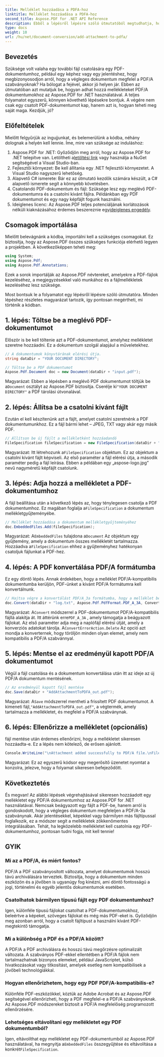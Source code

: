 ```yaml
---
title: Melléklet hozzáadása a PDFA-hoz
linktitle: Melléklet hozzáadása a PDFA-hoz
second_title: Aspose.PDF for .NET API Reference
description: Ebből a lépésről lépésre szóló útmutatóból megtudhatja, hogyan adhat hozzá mellékleteket PDF/A dokumentumokhoz az Aspose.PDF for .NET használatával.
type: docs
weight: 10
url: /hu/net/document-conversion/add-attachment-to-pdfa/
---
```

## Bevezetés

Szüksége volt valaha egy további fájl csatolására egy PDF-dokumentumhoz, például egy képhez vagy egy jelentéshez, hogy megbizonyosodjon arról, hogy a végleges dokumentum megfelel a PDF/A szabványoknak? Ha bólogat a fejével, akkor jó helyen jár. Ebben az útmutatóban azt mutatjuk be, hogyan adhat hozzá mellékleteket PDF/A dokumentumokhoz az Aspose.PDF for .NET használatával. A teljes folyamatot egyszerű, könnyen követhető lépésekre bontjuk. A végére nem csak egy csatolt PDF-dokumentumot kap, hanem azt is, hogyan teheti meg saját maga. Kezdjük, jó?

## Előfeltételek

Mielőtt felgyűrjük az ingujjunkat, és belemerülünk a kódba, néhány dolognak a helyén kell lennie. Íme, mire van szüksége az induláshoz:

1.  Aspose.PDF for .NET: Győződjön meg arról, hogy az Aspose.PDF for .NET telepítve van. Letöltheti a[letöltési link](https://releases.aspose.com/pdf/net/) vagy használja a NuGet segítségével a Visual Studio-ban.
2. Fejlesztői környezet: Be kell állítania egy .NET fejlesztői környezetet. A Visual Studio nagyszerű lehetőség.
3. Alapvető C# ismerete: Bár ez az útmutató kezdők számára készült, a C# alapvető ismerete segít a könnyebb követésben.
4. Csatolandó PDF-dokumentum és fájl: Szüksége lesz egy meglévő PDF-dokumentumra és a csatolni kívánt fájlra. Példánkban egy PDF dokumentumot és egy nagy képfájlt fogunk használni.
5.  Ideiglenes licenc: Az Aspose.PDF teljes potenciáljának korlátozások nélküli kiaknázásához érdemes beszereznie egy[ideiglenes engedély](https://purchase.aspose.com/temporary-license/).

## Csomagok importálása

Mielőtt belevágnánk a kódba, importálni kell a szükséges csomagokat. Ez biztosítja, hogy az Aspose.PDF összes szükséges funkciója elérhető legyen a projektben. A következőképpen teheti meg:

```csharp
using System;
using Aspose.Pdf;
using Aspose.Pdf.Annotations;
```

Ezek a sorok importálják az Aspose.PDF névtereket, amelyekre a PDF-fájlok kezeléséhez, a megjegyzésekkel való munkához és a fájlmellékletek kezeléséhez lesz szüksége.

Most bontsuk le a folyamatot egy lépésről lépésre szóló útmutatóra. Minden lépéshez részletes magyarázat tartozik, így pontosan megértheti, mi történik a kódban.

## 1. lépés: Töltse be a meglévő PDF-dokumentumot

Először is be kell töltenie azt a PDF-dokumentumot, amelyhez mellékletet szeretne hozzáadni. Ez a dokumentum szolgál alapjául a műveletekhez.

```csharp
// A dokumentumok könyvtárának elérési útja.
string dataDir = "YOUR DOCUMENT DIRECTORY";

// Töltse be a PDF dokumentumot
Aspose.Pdf.Document doc = new Document(dataDir + "input.pdf");
```

 Magyarázat: Ebben a lépésben a meglévő PDF dokumentumot töltjük be a`Document` osztályt az Aspose.PDF biztosítja. Cserélje ki`"YOUR DOCUMENT DIRECTORY"` a PDF tárolási útvonalával.

## 2. lépés: Állítsa be a csatolni kívánt fájlt

Ezután el kell készítenünk azt a fájlt, amelyet csatolni szeretnénk a PDF dokumentumunkhoz. Ez a fájl bármi lehet – JPEG, TXT vagy akár egy másik PDF.

```csharp
// Állítson be új fájlt a mellékletként hozzáadandó
FileSpecification fileSpecification = new FileSpecification(dataDir + "aspose-logo.jpg", "Large Image file");
```

 Magyarázat: Itt létrehozunk a`FileSpecification` objektum. Ez az objektum a csatolni kívánt fájlt képviseli. Az első paraméter a fájl elérési útja, a második paraméter pedig a fájl leírása. Ebben a példában egy „aspose-logo.jpg” nevű nagyméretű képfájlt csatolunk.

## 3. lépés: Adja hozzá a mellékletet a PDF-dokumentumhoz

 A fájl beállítása után a következő lépés az, hogy ténylegesen csatolja a PDF dokumentumhoz. Ez magában foglalja a`FileSpecification` a dokumentum mellékletgyűjteményébe.

```csharp
// Melléklet hozzáadása a dokumentum mellékletgyűjteményéhez
doc.EmbeddedFiles.Add(fileSpecification);
```

 Magyarázat: A`EmbeddedFiles` tulajdona a`Document` Az objektum egy gyűjtemény, amely a dokumentum összes mellékletét tartalmazza. Hozzáadva a`FileSpecification` ehhez a gyűjteményhez hatékonyan csatoljuk fájlunkat a PDF-hez.

## 4. lépés: A PDF konvertálása PDF/A formátumba

Ez egy döntő lépés. Annak érdekében, hogy a melléklet PDF/A-kompatibilis dokumentumba kerüljön, PDF-ünket a kívánt PDF/A formátumra kell konvertálnunk.

```csharp
// Hajtsa végre a konvertálást PDF/A_3a formátumba, hogy a melléklet bekerüljön az eredményül kapott fájlba
doc.Convert(dataDir + "log.txt", Aspose.Pdf.PdfFormat.PDF_A_3A, ConvertErrorAction.Delete);
```

 Magyarázat: A`Convert` módszerrel a PDF-dokumentumot PDF/A-kompatibilis fájllá alakítja át. Itt áttérünk erre`PDF_A_3A` , amely támogatja a beágyazott fájlokat. Az első paraméter adja meg a naplófájl elérési útját, amely a konverziós adatokat tárolja. A`ConvertErrorAction.Delete` Az opció azt mondja a konverternek, hogy töröljön minden olyan elemet, amely nem kompatibilis a PDF/A szabvánnyal.

## 5. lépés: Mentse el az eredményül kapott PDF/A dokumentumot

Végül a fájl csatolása és a dokumentum konvertálása után itt az ideje az új PDF/A dokumentum mentésének.

```csharp
// Az eredményül kapott fájl mentése
doc.Save(dataDir + "AddAttachmentToPDFA_out.pdf");
```

 Magyarázat: A`Save` módszerrel mentheti a frissített PDF dokumentumot. A kimeneti fájl,`"AddAttachmentToPDFA_out.pdf"`, a végtermék, amely tartalmazza a mellékletet, és megfelel a PDF/A szabványnak.

## 6. lépés: Ellenőrizze a mellékletet (opcionális)

fájl mentése után érdemes ellenőrizni, hogy a mellékletet sikeresen hozzáadta-e. Ez a lépés nem kötelező, de erősen ajánlott.

```csharp
Console.WriteLine("\nAttachment added successfully to PDF/A file.\nFile saved at " + dataDir);
```

Magyarázat: Ez az egyszerű kódsor egy megerősítő üzenetet nyomtat a konzolra, jelezve, hogy a folyamat sikeresen befejeződött.

## Következtetés

És megvan! Az alábbi lépések végrehajtásával sikeresen hozzáadott egy mellékletet egy PDF/A dokumentumhoz az Aspose.PDF for .NET használatával. Nemcsak beágyazott egy fájlt a PDF-be, hanem arról is gondoskodott, hogy a végleges dokumentum megfeleljen a PDF/A-3a szabványnak. Akár jelentésekkel, képekkel vagy bármilyen más fájltípussal foglalkozik, ez a módszer segít a mellékletek zökkenőmentes integrálásában. Tehát, ha legközelebb mellékletet kell csatolnia egy PDF-dokumentumhoz, pontosan tudni fogja, mit kell tennie!

## GYIK

### Mi az a PDF/A, és miért fontos?  
PDF/A a PDF szabványosított változata, amelyet dokumentumok hosszú távú archiválására terveztek. Biztosítja, hogy a dokumentum minden eszközön és a jövőben is ugyanúgy fog kinézni, ami döntő fontosságú a jogi, történelmi és egyéb jelentős dokumentumok esetében.

### Csatolhatok bármilyen típusú fájlt egy PDF dokumentumhoz?  
Igen, különféle típusú fájlokat csatolhat a PDF-dokumentumokhoz, beleértve a képeket, szöveges fájlokat és még más PDF-eket is. Győződjön meg azonban arról, hogy a csatolt fájltípust a használni kívánt PDF-megtekintő támogatja.

### Mi a különbség a PDF és a PDF/A között?  
A PDF/A a PDF archiválásra és hosszú távú megőrzésre optimalizált változata. A szabványos PDF-ekkel ellentétben a PDF/A fájlok nem tartalmazhatnak bizonyos elemeket, például JavaScriptet, külső hivatkozásokat vagy titkosítást, amelyek esetleg nem kompatibilisek a jövőbeli technológiákkal.

### Hogyan ellenőrizhetem, hogy egy PDF PDF/A-kompatibilis-e?  
Különféle PDF-eszközökkel, köztük az Adobe Acrobat és az Aspose.PDF segítségével ellenőrizheti, hogy a PDF megfelel-e a PDF/A szabványoknak. Az Aspose.PDF módszereket biztosít a PDF/A megfelelőség programozott ellenőrzésére.

### Lehetséges eltávolítani egy mellékletet egy PDF dokumentumból?  
 Igen, eltávolíthat egy mellékletet egy PDF-dokumentumból az Aspose.PDF használatával, ha megnyitja a`EmbeddedFiles` összegyűjtése és eltávolítása a konkrét`FileSpecification`.